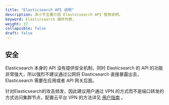 ```yaml
---
title: "Elasticsearch API 说明"
description: 本小节主要介绍 Elasticsearch API 使用说明。
keyword: Elasticsearch 插件列表,
weight: 37
collapsible: false
draft: false
---
```


## 安全

Elasticsearch 本身的 API 没有提供安全机制，同时 Elasticsearch 的 API 的功能非常强大，所以强烈不建议通过公网将 Elasticsearch 直接暴露出去，Elasticsearch 需要在应用或者 API 网关后面。 

针对Elasticsearch的攻击频发，因此建议用户通过 VPN 的方式而不是端口转发的方式访问集群节点，配置云平台 VPN 的方法详见 [用户指南](/network/vpc/manual/vpn/) 。
